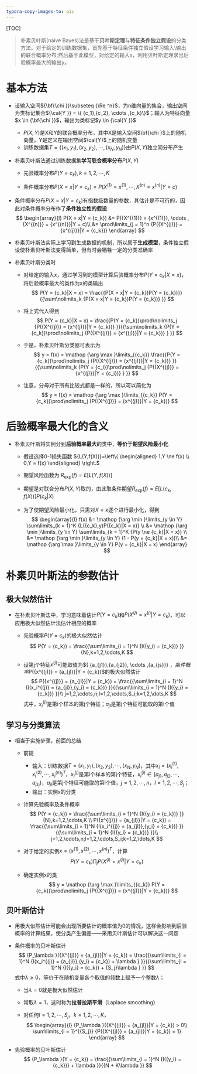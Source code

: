 ```yaml
---
typora-copy-images-to: pic
---
```


[TOC]

> 朴素贝叶斯(naive Bayes)法是基于**贝叶斯定理**与**特征条件独立假设**的分类方法。对于给定的训练数据集，首先基于特征条件独立假设学习输入\输出的联合概率分布;然后基于此模型，对给定的输入x，利用贝叶斯定理求出后验概率最大的输出y。

# 基本方法

* 设输入空间${\bf{\chi }}\subseteq {\Re ^n}$，为n维向量的集合，输出空间为类标记集合${\cal{Y }} = \{ {c_1},{c_2}, \cdots ,{c_k}\}$；输入为特征向量$x \in {\bf{\chi }}$，输出为类标记$y \in {\cal{Y }}$
    * $P(X,Y)$是X和Y的联合概率分布，其中X是输入空间$\bf{\chi }$上的随机向量，Y是定义在输出空间$\cal{Y}$上的随机变量
    * 训练数据集$T = \{ ({x_1},{y_1}),({x_2},{y_2}), \cdots ,({x_N},{y_N})\}$由$P(X,Y)$独立同分布产生

* 朴素贝叶斯法通过训练数据集**学习联合概率分布**$P(X,Y)$
    * 先验概率分布$P(Y=c_k),k=1,2,\cdots,K$
    
    * 条件概率分布$P(X = x|Y = {c_k}) = P({X^{(1)}} = {x^{(1)}}, \cdots ,{X^{(n)}} = {x^{(n)}}|Y = c)$

* 条件概率分布$P(X=x|Y=c_k)$有指数级数量的参数，其估计是不可行的，因此对条件概率分布作了**条件独立性的假设**
  $$
  \begin{array}{l}
      P(X = x|Y = {c_k}) &= P({X^{(1)}} = {x^{(1)}}, \cdots ,{X^{(n)}} = {x^{(n)}}|Y = c)\\
       &= \prod\limits_{j = 1}^n {P({X^{(j)}} = {x^{(j)}}|Y = {c_k})} 
      \end{array}
  $$
  
* 朴素贝叶斯法实际上学习到生成数据的机制，所以属于**生成模型**，条件独立假设使朴素贝叶斯法变得简单，但有时会牺牲一定的分类准确率
* 朴素贝叶斯分类时
    * 对给定的输入x，通过学习到的模型计算后验概率分布$P(Y=c_k|X=x)$，将后验概率最大的类作为x的类输出
  $$
      P(Y = {c_k}|X = x) = \frac{{P(X = x|Y = {c_k})P(Y = {c_k})}}{{\sum\nolimits_k {P(X = x|Y = {c_k})P(Y = {c_k})} }}
  $$
  
    * 将上式代入得到
      $$
  P(Y = {c_k}|X = x) = \frac{{P(Y = {c_k})\prod\nolimits_j {P({X^{(j)}} = {x^{(j)}}|Y = {c_k})} }}{{\sum\nolimits_k {P(Y = {c_k})\prod\nolimits_j {P({X^{(j)}} = {x^{(j)}}|Y = {c_k})} } }}
      $$
    
    * 于是，朴素贝叶斯分类器可表示为
      $$
      y = f(x) = \mathop {\arg \max }\limits_{{c_k}} \frac{{P(Y = {c_k})\prod\nolimits_j {P({X^{(j)}} = {x^{(j)}}|Y = {c_k})} }}{{\sum\nolimits_k {P(Y = {c_i})\prod\nolimits_j {P({X^{(j)}} = {x^{(j)}}|Y = {c_i})} } }}
      $$
    
    * 注意，分母对于所有比较式都是一样的，所以可以简化为
      $$
      y = f(x) = \mathop {\arg \max }\limits_{{c_k}} P(Y = {c_k})\prod\nolimits_j {P({X^{(j)}} = {x^{(j)}}|Y = {c_k})}
      $$

# 后验概率最大化的含义
* 朴素贝叶斯将实例分到**后验概率最大**的类中，**等价于期望风险最小化**

  * 假设选择0-1损失函数
    ${L(Y,f(X))}=\left\{ \begin{aligned} 1,Y \ne f(x)  \\ 0,Y = f(x) \end{aligned} \right.$

  * 期望风险函数为 ${R_{\exp }}(f) = E[L(Y,f(X))]$

  * 期望是对联合分布$P(X,Y)$取的，由此取条件期望${R_{\exp }}(f) = E[L({c_k},f(X))]P({c_k}|X)$

  * 为了使期望风险最小化，只需对$X=x$逐个进行最小化，得到
    $$
    \begin{array}{l}
    f(x) &= \mathop {\arg \min }\limits_{y \in Y} \sum\limits_{k = 1}^K {L({c_k},y)P({c_k}|X = x)} \\
     &= \mathop {\arg \min }\limits_{y \in Y} \sum\limits_{k = 1}^K {P(y \ne {c_k}|X = x)} \\
     &= \mathop {\arg \min }\limits_{y \in Y} (1 - P(y = {c_k}|X = x))\\
     &= \mathop {\arg \max }\limits_{y \in Y} P(y = {c_k}|X = x)
    \end{array}
    $$

# 朴素贝叶斯法的参数估计

## 极大似然估计

* 在朴素贝叶斯法中，学习意味着估计$P(Y=c_k)$和$P({X^{(j)}} = {x^{(j)}}|Y = {c_k})$，可以应用极大似然估计法估计相应的概率

  * 先验概率$P(Y=c_k)$的极大似然估计
    $$
    P(Y = {c_k}) = \frac{{\sum\limits_{i = 1}^N {I({y_i} = {c_k})} }}{N},k=1,2,\cdots,K
    $$

  * 设第j个特征$x^{(j)}$可能取值为$\{ {a_{j1}},{a_{j2}}, \cdots ,{a_{js}}\} $，条件概率$P({x^{(j)}} = {a_{jl}}|Y = {c_k})$的极大似然估计
    $$
    P({x^{(j)}} = {a_{jl}}|Y = {c_k}) = \frac{{\sum\limits_{i = 1}^N {I(x_i^{(j)} = {a_{jl}},{y_i} = {c_k})} }}{{\sum\limits_{i = 1}^N {I({y_i} = {c_k})} }}\\
    j=1,2,\cdots,n;l=1,2,\cdots,S_i;k=1,2,\dots,K
    $$
    式中，${x_i^{(j)}}$是第i个样本的第j个特征；$a_{jl}$是第j个特征可能取的第i个值

## 学习与分类算法

* 相当于实施步骤，前面的总结

  * 前提

    * 输入：训练数据$T={(x_1,y_1),(x_2,y_2),\cdots,(x_N,y_N)}$，其中${x_i} = {(x_i^{(1)},x_i^{(2)}, \cdots ,x_i^{(n)})^T}$，$x_i^{(j)}$是第i个样本的第j个特征，$x_i^{(j)} \in \{a_{j1},a_{j2},\cdots,a_{js_j}\}$，$a_{jl}$是第j个特征可能取的第l个值，$j=1,2,\cdots,n$，$l=1,2,\cdots,S_j$；
    * 输出：实例x的分类

  * 计算先验概率及条件概率
    $$
    P(Y = {c_k}) = \frac{{\sum\limits_{i = 1}^N {I({y_i} = {c_k})} }}{N},k=1,2,\cdots,K \\
    P({x^{(j)}} = {a_{jl}}|Y = {c_k}) = \frac{{\sum\limits_{i = 1}^N {I(x_i^{(j)} = {a_{jl}},{y_i} = {c_k})} }}{{\sum\limits_{i = 1}^N {I({y_i} = {c_k})} }}\\
    j=1,2,\cdots,n;l=1,2,\cdots,S_i;k=1,2,\dots,K
    $$

  * 对于给定的实例$x=(x^{(1)},x^{(2)},\cdots,x^{(n)})^T$，计算
    $$
    P(Y = {c_k})\prod\nolimits_j {P({X^{(j)}} = {x^{(j)}}|Y = {c_k})}
    $$

  * 确定实例x的类
    $$
    y = \mathop {\arg \max }\limits_{{c_k}} P(Y = {c_k})\prod\nolimits_j {P({X^{(j)}} = {x^{(j)}}|Y = {c_k})}
    $$

## 贝叶斯估计

* 用极大似然估计可能会出现所要估计的概率值为0的情况，这样会影响到后验概率的计算结果，使分类产生偏差——采用贝叶斯估计可以解决这一问题

* 条件概率的贝叶斯估计
  $$
  {P_\lambda }({X^{(j)}} = {a_{jl}}|Y = {c_k}) = \frac{{\sum\limits_{i = 1}^N {I(x_i^{(j)} = {a_{jl}},{y_i} = {c_k}) + \lambda } }}{{\sum\limits_{i = 1}^N {I({y_i} = {c_k}) + {S_j}\lambda } }}
  $$
  式中$\lambda \ge 0$，等价于在随机变量各个取值的频数上赋予一个整数$\lambda$；

  * 当$\lambda=0$就是极大似然估计

  * 常取$\lambda=1$，这时称为**拉普拉斯平滑**（Laplace smoothing）

  * 对任何$l=1,2,\cdots,S_j$，$k=1,2,\cdots,K$，
    $$
    \begin{array}{l}
    {P_\lambda }({X^{(j)}} = {a_{jl}}|Y = {c_k}) > 0\\
    \sum\limits_{l = 1}^{{S_j}} {P({X^{(j)}} = {a_{jl}}|Y = {c_k}) = 1} 
    \end{array}
    $$

* 先验概率的贝叶斯估计
  $$
  {P_\lambda }(Y = {c_k}) = \frac{{\sum\limits_{i = 1}^N {I({y_i} = {c_k})}  + \lambda }}{{N + K\lambda }}
  $$